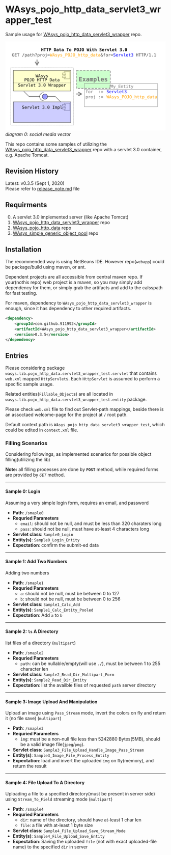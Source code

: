 # WAsys_pojo_http_data_servlet3_wrapper_test
Sample usage for [WAsys_pojo_http_data_servlet3_wrapper](https://github.com/911992/WAsys_pojo_http_data_servlet3_wrapper) repo.

![WAsys_pojo_http_data_servlet3_wrapper samples](./_docs/diagrams/social_media_image.svg)  
*diagram 0: social media vector*

This repo contains some samples of utilizing the [WAsys_pojo_http_data_servlet3_wrapper](https://github.com/911992/WAsys_pojo_http_data_servlet3_wrapper) repo with a servlet 3.0 container, e.g. Apache Tomcat.  

## Revision History
Latest: v0.3.5 (Sept 1, 2020)  
Please refer to [release_note.md](./release_note.md) file

## Requirments
0. A servlet 3.0 implemented server (like Apache Tomcat)
1. [WAsys_pojo_http_data_servlet3_wrapper](https://github.com/911992/WAsys_pojo_http_data_servlet3_wrapper) repo
2. [WAsys_pojo_http_data](https://github.com/911992/WAsys_pojo_http_data) repo
3. [WAsys_simple_generic_object_pool](https://github.com/911992/WAsys_simple_generic_object_pool) repo

## Installation
The recommended way is using NetBeans IDE. However repo(`webapp`) could be package/build using maven, or ant.

Dependent projects are all accessible from central maven repo. If your(nothis repo) web project is a maven, so you may simply add dependency for them, or simply grab the artifacts and add to the calsspath for fast testing.

For maven, dependency to `WAsys_pojo_http_data_servlet3_wrapper` is enough, since it has dependency to other required artifacts.  
```xml
<dependency>
    <groupId>com.github.911992</groupId>
    <artifactId>WAsys_pojo_http_data_servlet3_wrapper</artifactId>
    <version>0.3.5</version>
</dependency>
```

## Entries
Please considering package `wasys.lib.pojo_http_data.servlet3_wrapper_test.servlet` that contains `web.xml` mapped `HttpServlet`s. Each `HttpServlet` is assumed to perform a specific sample usage.

Related entities(`Fillable_Object`s) are all located in `wasys.lib.pojo_http_data.servlet3_wrapper_test.entity` package.

Please check `web.xml` file to find out Servlet-path mappings, beside there is an assoctaed welcome-page for the project at `/` root path.

Default context path is `WAsys_pojo_http_data_servlet3_wrapper_test`, which could be edited in `context.xml` file.

### Filling Scenarios
Considering followings, as implemented scenarios for possible object filling(utilizing the lib) 

**Note:** all filling processes are done by **`POST`** method, while required forms are provided by *`GET`* method.

<hr/>

#### Sample 0: Login
Assuming a very simple login form, requires an email, and password
* **Path**: `/smaple0`  
* **Requried Parameters**  
    * `email`: should not be null, and must be less than 320 charaters long  
    * `pass`: should not be null, must have at-least 4 characters long  
* **Servlet class**: `Sample0_Login`  
* **Entity(s)**: `Sample0_Login_Entity`  
* **Expectation**: confirm the submit-ed data

<hr/>

#### Sample 1: Add Two Numbers
Adding two numbers  
* **Path**: `/smaple1`  
* **Requried Parameters**  
    * `a`: should not be null, must be between 0 to 127  
    * `b`: should not be null, must be between 0 to 256
* **Servlet class**: `Sample1_Calc_Add`  
* **Entity(s)**: `Sample1_Calc_Entity_Pooled`  
* **Expectation**: Add `a` to `b`

<hr/>

#### Sample 2: `ls` A Directory
list files of a directory (`multipart`)
* **Path**: `/smaple2`  
* **Requried Parameters**  
    * `path`: can be nullable/empty(will use `./`), must be between 1 to 255 character len  
* **Servlet class**: `Sample2_Read_Dir_Multipart_Form`  
* **Entity(s)**: `Sample2_Read_Dir_Entity`  
* **Expectation**: list the availble files of requested `path` server directory

<hr/>

#### Sample 3: Image Upload And Manipulation
Upload an image using `Pass_Stream` mode, invert the colors on fly and return it (no file save) (`multipart`)
* **Path**: `/smaple3`  
* **Requried Parameters**  
    * `img`: must be a non-null file less than 5242880 Bytes(5MB), should be a valid image file(`jpeg`/`png`).  
* **Servlet class**: `Sample3_File_Upload_Handle_Image_Pass_Stream`  
* **Entity(s)**: `Sample3_Image_File_Process_Entity`  
* **Expectation**: load and invert the uploaded `img` on fly(memory), and return the result  

<hr/>

#### Sample 4: File Upload To A Directory
Uploading a file to a specified directory(must be present in server side) using `Stream_To_Field` streaming mode  (`multipart`)
* **Path**: `/smaple4`  
* **Requried Parameters**  
    * `dir`: name of the directory, should have at-least 1 char len  
    * `file`: a file with at-least 1 byte size
* **Servlet class**: `Sample4_File_Upload_Save_Stream_Mode`  
* **Entity(s)**: `Sample4_File_Upload_Save_Entity`  
* **Expectation**: Saving the uploaded `file` (not with exact uploaded-file name) to the specified `dir` in server  
